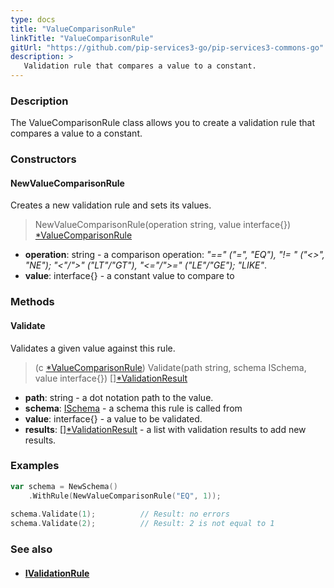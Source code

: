 ```yaml
---
type: docs
title: "ValueComparisonRule"
linkTitle: "ValueComparisonRule"
gitUrl: "https://github.com/pip-services3-go/pip-services3-commons-go"
description: >
   Validation rule that compares a value to a constant.
---
```


### Description

The ValueComparisonRule class allows you to create a validation rule that compares a value to a constant.

### Constructors

#### NewValueComparisonRule
Creates a new validation rule and sets its values.

> NewValueComparisonRule(operation string, value interface{}) [*ValueComparisonRule]()

- **operation**: string - a comparison operation: *"==" ("=", "EQ"), "!= " ("<>", "NE"); "<"/">" ("LT"/"GT"), "<="/">=" ("LE"/"GE"); "LIKE"*.
- **value**: interface{} - a constant value to compare to

### Methods

#### Validate
Validates a given value against this rule.

> (c [*ValueComparisonRule]()) Validate(path string, schema ISchema, value interface{}) [][*ValidationResult](../validation_result)

- **path**: string - a dot notation path to the value.
- **schema**: [ISchema](../ischema) - a schema this rule is called from
- **value**: interface{} - a value to be validated.
- **results**: [][*ValidationResult](../validation_result) - a list with validation results to add new results.

### Examples
```go
var schema = NewSchema()
    .WithRule(NewValueComparisonRule("EQ", 1));
  
schema.Validate(1);          // Result: no errors
schema.Validate(2);          // Result: 2 is not equal to 1
```

### See also
- #### [IValidationRule](../ivalidation_rule)
